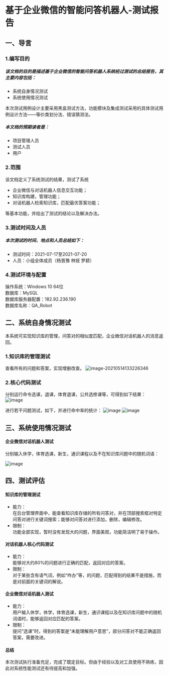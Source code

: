 # 基于企业微信的智能问答机器人-测试报告
## 一、导言
### 1.编写目的
##### 该文档的目的是描述基于企业微信的智能问答机器人系统经过测试的总结报告，其主要内容包括：  
- 系统自身情况测试  
- 系统使用情况测试  

本次测试用例设计主要采用黑盒测试方法，功能模块及集成测试采用的具体测试用例设计方法——等价类划分法、错误猜测法。
##### 本文档的预期读者是：
- 项目管理人员
- 测试人员
- 用户
### 2.范围
该文档定义了系统测试的结果，测试了系统  
- 企业微信与对话机器人信息交互功能；     
- 知识库构建，管理功能；  
- 对话机器人检索知识库，匹配最优答案功能；    

等基本功能，并给出了测试的结论以及解决办法。
### 3.测试时间及人员
##### 本次测试的时间、地点和人员总结如下：
- 测试时间：2021-07-17至2021-07-20
- 人员：小组全体成员（杨晋豫 林娅 罗颖）

### 4.测试环境与配置
操作系统：Windows 10 64位  
数据库：MySQL  
数据库服务器配置：182.92.236.190  
数据库名称：QA_Robot
 

## 二、系统自身情况测试
本系统可实现知识库的管理，问答对的相似度匹配，企业微信对话机器人的消息返回。

### 1.知识库的管理测试
查看所有的问题和答案，实现增删改查。
![image-20210514133226346](https://note.youdao.com/yws/api/personal/file/82FA98959BF84932854CB211C86C197C?method=download&shareKey=4ecc2756ef9a952bcec5b87dfb012343)
### 2.核心代码测试
分别运行命令选课，退课，体育退课，公共选修课等，可得到如下结果：
![image](https://note.youdao.com/yws/api/personal/file/32ACF4B10E864C428BC44CACDBC1323E?method=download&shareKey=008ec647cf98c34a740e29eb78026111)

进行若干问题测试，如下，并进行命中率的统计：
![image](https://note.youdao.com/yws/api/personal/file/BB18394C70584C109D0F809F564BB4D2?method=download&shareKey=79db292789df8b7026bbef2d6667e6b7)
![image](https://note.youdao.com/yws/api/personal/file/CA31C69C0E394B62B605140A2849CA2A?method=download&shareKey=416cb591062076816c293fd316025708)



## 三、系统使用情况测试
#### 企业微信对话机器人测试

分别输入休学，体育选课，新生，通识课程以及不在知识库问题中的随机词语：


![image](https://note.youdao.com/yws/api/personal/file/E39C6CFD46AD4FA2A584E99297B9F632?method=download&shareKey=f6479cb7ce955ec4820a01f3bdf123ed)

## 四、测试评估

#### 知识库的管理测试
- 能力：  
在后台管理界面中，能查看知识库存储的所有问答对，并在顶部搜索框对特定问答对进行关键词搜索；能够对问答对进行添加，删除，编辑修改。
- 限制：  
功能全部实现，暂时没有发现大的问题，界面美观，功能简洁明了易于操作。
#### 对话机器人核心代码测试
- 能力：  
能够对大约80%的问题进行正确的匹配，返回对应的答案。  
- 限制：  
对于某些含有语气词，例如“咋办”等，的问题，匹配得到的结果不是措施，而是对前面的关键词的解说。
#### 企业微信对话机器人测试
- 能力：  
用户输入休学，休学，体育选课，新生，通识课程以及在知识库问题中的随机词语时，能够返回对应匹配的答案。
- 限制：   
提问“选课”时，得到的答案是“未能理解用户意思”，部分问答对不能正确返回答案，需要改进。
#### 总结
本次测试执行准备充足，完成了既定目标。但由于经验以及对工具使用不熟练，因此对系统性能测试还有待提高和加强。